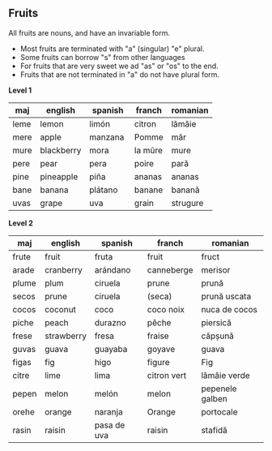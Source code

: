 ## Fruits

All fruits are nouns, and have an invariable form.

* Most fruits are terminated with "a" (singular) "e" plural. 
* Some fruits can borrow "s" from other languages 
* For  fruits that are very sweet we ad "as" or "os" to the end.
* Fruits that are not terminated in "a" do not have plural form.

**Level 1**

maj    |  english   | spanish     |  franch      |  romanian
-------|------------|-------------|--------------|-------------------
leme   |  lemon     | limón       |  citron      |  lămâie
mere   |  apple     | manzana     |  Pomme       |  măr
mure   |  blackberry| mora        |  la mûre     |  mure
pere   |  pear      | pera        |  poire       |  pară
pine   |  pineapple | piña        |  ananas      |  ananas
bane   |  banana    | plátano     |  banane      |  banană
uvas   |  grape     | uva         |  grain       |  strugure

**Level 2**

maj    |  english   | spanish     |  franch      |  romanian
-------|------------|-------------|--------------|-------------------
frute  |  fruit     | fruta       |  fruit       |  fruct
arade  |  cranberry | arándano    |  canneberge  |  merisor
plume  |  plum      | ciruela     |  prune       |  prună
secos  |  prune     | ciruela     |  (seca)      |  prună uscata
cocos  |  coconut   | coco        |  coco noix   |  nuca de cocos
piche  |  peach     | durazno     |  pêche       |  piersică
frese  |  strawberry| fresa       |  fraise      |  căpșună
guvas  |  guava     | guayaba     |  goyave      |  guava
figas  |  fig       | higo        |  figure      |  Fig
citre  |  lime      | lima        |  citron vert |  lămâie verde
pepen  |  melon     | melón       |  melon       |  pepenele galben
orehe  |  orange    | naranja     |  Orange      |  portocale
rasin  |  raisin    | pasa de uva |  raisin      |  stafidă

